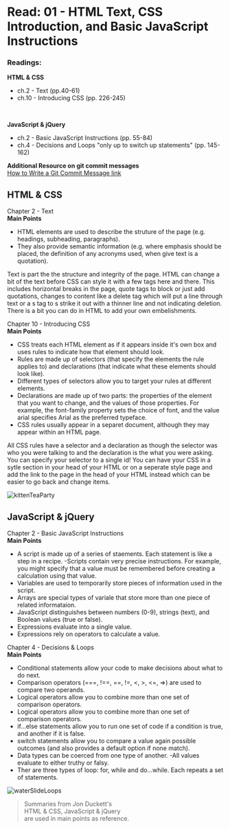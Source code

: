 # Read: 01 - HTML Text, CSS Introduction, and Basic JavaScript Instructions

### Readings:
**HTML & CSS**
- ch.2 - Text (pp.40-61)
- ch.10 - Introducing CSS (pp. 226-245)
<br>

**JavaScript & jQuery**
- ch.2 - Basic JavaScript Instructions (pp. 55-84)
- ch.4 - Decisions and Loops "only up to switch up statements" (pp. 145-162)

**Additional Resource on git commit messages**<br>
[How to Write a Git Commit Message link](https://chris.beams.io/posts/git-commit/)

## HTML & CSS 
Chapter 2 - Text
<br>
**Main Points**
- HTML elements are used to describe the struture of the page (e.g. headings, subheading, paragraphs).
- They also provide semantic information (e.g. where emphasis should be placed, the definition of any acronyms used, when give text is a quotation).

Text is part the the structure and integrity of the page. HTML can change a bit of the text before CSS can style it with a few tags here and there. This includes horizontal breaks in the page, quote tags to block or just add quotations, changes to content like a delete tag which will put a line through text or a s tag to s strike it out with a thinner line and not indicating deletion.  There is a bit you can do in HTML to add your own embelishments.

Chapter 10 - Introducing CSS
<br>
**Main Points**
- CSS treats each HTML element as if it appears inside it's own box and uses rules to indicate how that element should look.
- Rules are made up of selectors (that specify the elements the rule applies to) and declarations (that indicate what these elements should look like).
- Different types of selectors allow you to target your rules at different elements.
- Declarations are made up of two parts: the properties of the element that you want to change, and the values of those properties. For example, the font-family property sets the choice of font, and the value arial specifies Arial as the preferred typeface.
- CSS rules usually appear in a separet document, although they may appear within an HTML page.

All CSS rules have a selector and a declaration as though the selector was who you were talking to and the declaration is the what you were asking.  You can specify your selector to a single id! You can have your CSS in a sytle section in your head of your HTML or on a seperate style page and add the link to the page in the head of your HTML instead which can be easier to go back and change items.


![kittenTeaParty](https://www.publicdomainpictures.net/pictures/290000/velka/cats-dressed-vintage-tea.jpg)

## JavaScript & jQuery

Chapter 2 - Basic JavaScript Instructions
<br>
**Main Points**
- A script is made up of a series of staements. Each statement is like a step in a recipe.
-Scripts contain very precise instructions. For example, you might specify that a value must be remembered before creating a calculation using that value.
- Variables are used to temporarily store pieces of information used in the script.
- Arrays are special types of variale that store more than one piece of related informataion. 
- JavaScript distinguishes between numbers (0-9), strings (text), and Boolean values (true or false).
- Expressions evaluate into a single value.
- Expressions rely on operators to calculate a value.




Chapter 4 - Decisions & Loops
<br>
**Main Points**
- Conditional statements allow your code to make decisions about what to do next.
- Comparison operators (===, !==, ==, !=, <, >, <=, =>) are used to compare two operands.
- Logical operators allow you to combine more than one set of comparison operators.
- Logical operators allow you to combine more than one set of comparison operators.
- if...else statements allow you to run one set of code if a condition is true, and another if it is false.
- switch statements allow you to compare a value again possible outcomes (and also provides a default option if none match).
- Data types can be coerced from one type of another.
-All values evaluate to either truthy or falsy.
- Ther are three types of loop: for, while and do...while. Each repeats a set of statements.

![waterSlideLoops](https://cdn.pixabay.com/photo/2019/09/05/23/44/water-slide-4455204_960_720.jpg)


>Summaries from Jon Duckett's<br>
>HTML & CSS, JavaScript & jQuery <br>
>are used in main points as reference. 

